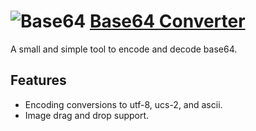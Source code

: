 ![Base64](https://pr.gg/base64/images/githubicon2628.png "Base64 icon") [Base64 Converter](https://pr.gg/base64/ "Live Base64 Converter")
===
A small and simple tool to encode and decode base64.

## Features
  * Encoding conversions to utf-8, ucs-2, and ascii.
  * Image drag and drop support.